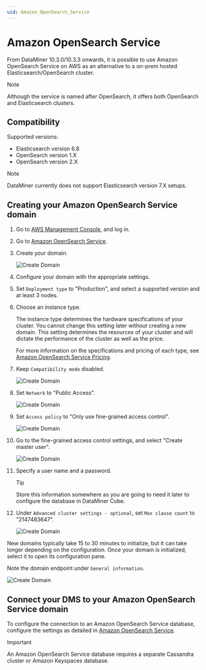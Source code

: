 ```yaml
---
uid: Amazon_OpenSearch_Service
---
```


# Amazon OpenSearch Service

From DataMiner 10.3.0/10.3.3 onwards, it is possible to use Amazon OpenSearch Service on AWS as an alternative to a on-prem hosted Elasticsearch/OpenSearch cluster.

> [!NOTE]
> Although the service is named after OpenSearch, it offers both OpenSearch and Elasticsearch clusters.

## Compatibility

Supported versions:

- Elasticsearch version 6.8
- OpenSearch version 1.X
- OpenSearch version 2.X

> [!NOTE]
> DataMiner currently does not support Elasticsearch version 7.X setups.

## Creating your Amazon OpenSearch Service domain

1. Go to [AWS Management Console](https://aws.amazon.com/console/), and log in.

1. Go to [Amazon OpenSearch Service](https://aws.amazon.com/opensearch-service/).

1. Create your domain.

   ![Create Domain](~/user-guide/images/Amazon_OpenSearch_CreateDomain.png)

1. Configure your domain with the appropriate settings.

1. Set `Deployment type` to "Production", and select a supported version and at least 3 nodes.

1. Choose an instance type.

   The instance type determines the hardware specifications of your cluster. You cannot change this setting later without creating a new domain. This setting determines the resources of your cluster and will dictate the performance of the cluster as well as the price.

   For more information on the specifications and pricing of each type, see [Amazon OpenSearch Service Pricing](https://aws.amazon.com/opensearch-service/pricing/).

1. Keep `Compatibility mode` disabled.

   ![Create Domain](~/user-guide/images/Amazon_OpenSearch_DeploymentType.png)

1. Set `Network` to "Public Access".

   ![Create Domain](~/user-guide/images/Amazon_OpenSearch_Network.png)

1. Set `Access policy` to "Only use fine-grained access control".

   ![Create Domain](~/user-guide/images/Amazon_OpenSearch_AccessPolicy.png)

1. Go to the fine-grained access control settings, and select "Create master user".

   ![Create Domain](~/user-guide/images/Amazon_OpenSearch_MasterUser.png)

1. Specify a user name and a password.

   > [!TIP]
   > Store this information somewhere as you are going to need it later to configure the database in DataMiner Cube.

1. Under `Advanced cluster settings - optional`, set `Max clause count` to "2147483647".

   ![Create Domain](~/user-guide/images/Amazon_OpenSearch_MaxClauseCount.png)

New domains typically take 15 to 30 minutes to initialize, but it can take longer depending on the configuration. Once your domain is initialized, select it to open its configuration pane.

Note the domain endpoint under `General information`.

![Create Domain](~/user-guide/images/Amazon_OpenSearch_DomainEndpoint.png)

## Connect your DMS to your Amazon OpenSearch Service domain

To configure the connection to an Amazon OpenSearch Service database, configure the settings as detailed in [Amazon OpenSearch Service](xref:Configuring_the_database_settings_in_Cube#amazon-opensearch-service).

> [!IMPORTANT]
> An Amazon OpenSearch Service database requires a separate Cassandra cluster or Amazon Keyspaces database.

